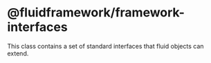 # @fluidframework/framework-interfaces

This class contains a set of standard interfaces that fluid objects can extend.
